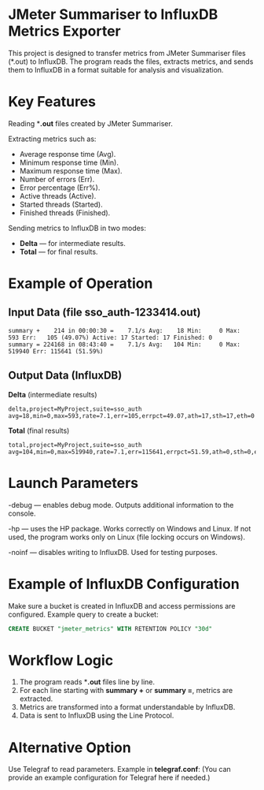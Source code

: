# JMeter Summariser to InfluxDB Metrics Exporter
This project is designed to transfer metrics from JMeter Summariser files (*.out) to InfluxDB. The program reads the files, extracts metrics, and sends them to InfluxDB in a format suitable for analysis and visualization.

# Key Features
Reading ***.out** files created by JMeter Summariser.

Extracting metrics such as:

* Average response time (Avg).
* Minimum response time (Min).
* Maximum response time (Max).
* Number of errors (Err).
* Error percentage (Err%).
* Active threads (Active).
* Started threads (Started).
* Finished threads (Finished).

Sending metrics to InfluxDB in two modes:
* **Delta** — for intermediate results.
* **Total** — for final results.

# Example of Operation
## Input Data (file sso_auth-1233414.out)

```plaintext
summary +    214 in 00:00:30 =    7.1/s Avg:    18 Min:     0 Max:   593 Err:   105 (49.07%) Active: 17 Started: 17 Finished: 0
summary = 224168 in 08:43:40 =    7.1/s Avg:   104 Min:     0 Max: 519940 Err: 115641 (51.59%)
```

## Output Data (InfluxDB)
**Delta** (intermediate results)
```plaintext
delta,project=MyProject,suite=sso_auth avg=18,min=0,max=593,rate=7.1,err=105,errpct=49.07,ath=17,sth=17,eth=0
```
**Total** (final results)
```plaintext
total,project=MyProject,suite=sso_auth avg=104,min=0,max=519940,rate=7.1,err=115641,errpct=51.59,ath=0,sth=0,eth=0
```

# Launch Parameters
-debug — enables debug mode. Outputs additional information to the console.

-hp — uses the HP package. Works correctly on Windows and Linux. If not used, the program works only on Linux (file locking occurs on Windows).

-noinf — disables writing to InfluxDB. Used for testing purposes.

# Example of InfluxDB Configuration
Make sure a bucket is created in InfluxDB and access permissions are configured. Example query to create a bucket:

```sql
CREATE BUCKET "jmeter_metrics" WITH RETENTION POLICY "30d"
```

# Workflow Logic
1. The program reads ***.out** files line by line.
2. For each line starting with **summary +** or **summary =**, metrics are extracted.
3. Metrics are transformed into a format understandable by InfluxDB.
4. Data is sent to InfluxDB using the Line Protocol.

# Alternative Option
Use Telegraf to read parameters. Example in **telegraf.conf**:
(You can provide an example configuration for Telegraf here if needed.)